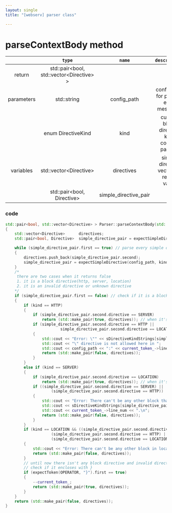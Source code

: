 ```yaml
---
layout: single
title: "[webserv] parser class"

---
```


# parseContextBody method



|            |                  `type`                   |        `name`         |                `description`                 |
| :--------: | :---------------------------------------: | :-------------------: | :------------------------------------------: |
|   return   | std::pair<bool, std::vector\<Directive> > |                       |                                              |
| parameters |                std::string                |      config_path      |   config path for printing error messages    |
|            |            enum DirectiveKind             |         kind          | current block directive kind context parsing |
| variables  |          std::vector\<Directive>          |      directives       |   simple directive vector for return value   |
|            |        std::pair<bool, Directive>         | simple_directive_pair |                                              |



### code

```c++
std::pair<bool, std::vector<Directive> > Parser::parseContextBody(std::string config_path, enum DirectiveKind kind)
{
	std::vector<Directive>		directives;
	std::pair<bool, Directive> 	simple_directive_pair = expectSimpleDirective(config_path, kind);

	while (simple_directive_pair.first == true) // parse every simple directive until it encounters any block directive
	{
		directives.push_back(simple_directive_pair.second);
		simple_directive_pair = expectSimpleDirective(config_path, kind);
	}
	/*
	 there are two cases when it returns false
	 1. it is a block directive(http, server, location)
	 2. it is an invalid directive or unknown directive
	*/
	if (simple_directive_pair.first == false) // check if it is a block directive or an error
	{
		if (kind == HTTP)
		{
			if (simple_directive_pair.second.directive == SERVER)
				return (std::make_pair(true, directives)); // when it's a valid server directive
			if (simple_directive_pair.second.directive == HTTP ||
						simple_directive_pair.second.directive == LOCATION)
			{
				std::cout << "Error: \"" << sDirectiveKindStrings[simple_directive_pair.second.directive];
				std::cout << "\" directive is not allowed here in ";
				std::cout << config_path << ":" << current_token_->line_num << std::endl;
				return (std::make_pair(false, directives));
			}
		}
		else if (kind == SERVER)
		{
			if (simple_directive_pair.second.directive == LOCATION)
				return (std::make_pair(true, directives)); // when it's a valid location directive
			if ((simple_directive_pair.second.directive == SERVER) ||
					(simple_directive_pair.second.directive == HTTP))
			{
				std::cout << "Error: There can't be any other block than location in server block, current directive is `";
				std::cout << sDirectiveKindStrings[simple_directive_pair.second.directive] << "` in line ";
				std::cout << current_token_->line_num << ".\n";
				return (std::make_pair(false, directives));
			}
		}
		if (kind == LOCATION && ((simple_directive_pair.second.directive == SERVER) ||
					(simple_directive_pair.second.directive == HTTP) ||
					(simple_directive_pair.second.directive == LOCATION)))
		{
			std::cout << "Error: There can't be any other block in location block.\n";
			return (std::make_pair(false, directives));
		}
		// until now there isn't any block directive and invalid directive
		// check if it encloses with }
		if (expectToken(OPERATOR, "}").first == true)
		{
			--current_token_;
			return (std::make_pair(true, directives));
		}
	}
	return (std::make_pair(false, directives));
}
```

